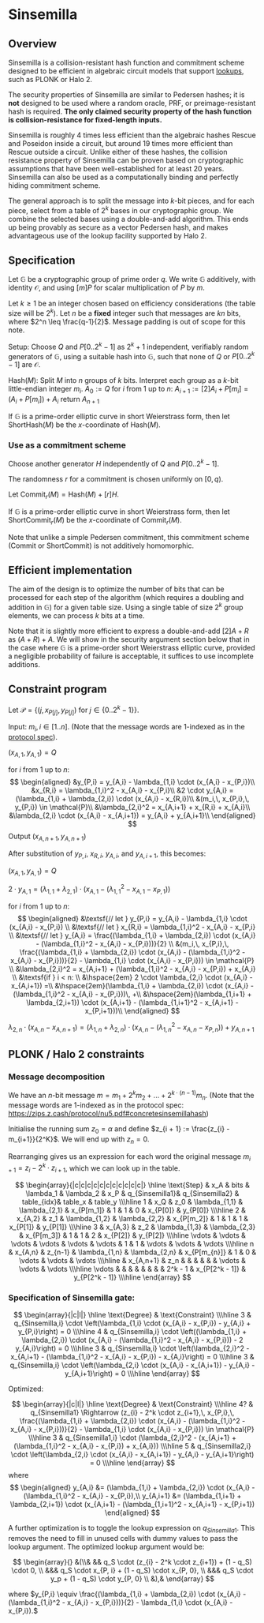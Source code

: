 # Sinsemilla

## Overview
Sinsemilla is a collision-resistant hash function and commitment scheme designed to be efficient in algebraic circuit models that support [lookups](https://zcash.github.io/halo2/design/proving-system/lookup.html), such as PLONK or Halo 2.

The security properties of Sinsemilla are similar to Pedersen hashes; it is **not** designed to be used where a random oracle, PRF, or preimage-resistant hash is required. **The only claimed security property of the hash function is collision-resistance for fixed-length inputs.**

Sinsemilla is roughly 4 times less efficient than the algebraic hashes Rescue and Poseidon inside a circuit, but around 19 times more efficient than Rescue outside a circuit. Unlike either of these hashes, the collision resistance property of Sinsemilla can be proven based on cryptographic assumptions that have been well-established for at least 20 years. Sinsemilla can also be used as a computationally binding and perfectly hiding commitment scheme.

The general approach is to split the message into $k$-bit pieces, and for each piece, select from a table of $2^k$ bases in our cryptographic group. We combine the selected bases using a double-and-add algorithm. This ends up being provably as secure as a vector Pedersen hash, and makes advantageous use of the lookup facility supported by Halo 2.

## Specification
Let $\mathbb{G}$ be a cryptographic group of prime order $q$. We write $\mathbb{G}$ additively, with identity $\mathcal{O}$, and using $[m] P$ for scalar multiplication of $P$ by $m$.

Let $k \geq 1$ be an integer chosen based on efficiency considerations (the table size will be $2^k$). Let $n$ be a **fixed** integer such that messages are $kn$ bits, where $2^n \leq \frac{q-1}{2}$. Message padding is out of scope for this note.

$\textsf{Setup}$: Choose $Q$ and $P[0..2^k - 1]$ as $2^k + 1$ independent, verifiably random generators of $\mathbb{G}$, using a suitable hash into $\mathbb{G}$, such that none of $Q$ or $P[0..2^k - 1]$ are $\mathcal{O}$.

$\textsf{Hash}(M)$:
    Split $M$ into $n$ groups of $k$ bits. Interpret each group as a $k$-bit little-endian integer $m_i$.
    $A_0 := Q$
    for $i$ from $1$ up to $n$:
        $A_{i+1} := [2] A_i + P[m_i] = (A_i + P[m_i]) + A_i$
    return $A_{n+1}$

If $\mathbb{G}$ is a prime-order elliptic curve in short Weierstrass form, then let $\textsf{ShortHash}(M)$ be the $x\text{-coordinate}$ of $\textsf{Hash}(M)$.

### Use as a commitment scheme
Choose another generator $H$ independently of $Q$ and $P[0..2^k - 1]$.

The randomness $r$ for a commitment is chosen uniformly on $[0, q)$.

Let $\textsf{Commit}_r(M) = \textsf{Hash}(M) + [r] H$.

If $\mathbb{G}$ is a prime-order elliptic curve in short Weierstrass form, then let $\textsf{ShortCommit}_r(M)$ be the $x\text{-coordinate}$ of $\textsf{Commit}_r(M)$.

Note that unlike a simple Pedersen commitment, this commitment scheme ($\textsf{Commit}$ or $\textsf{ShortCommit}$) is not additively homomorphic.

## Efficient implementation
The aim of the design is to optimize the number of bits that can be processed for each step of the algorithm (which requires a doubling and addition in $\mathbb{G}$) for a given table size. Using a single table of size $2^k$ group elements, we can process $k$ bits at a time.

Note that it is slightly more efficient to express a double-and-add $[2] A + R$ as $(A + R) + A$. We will show in the security argument section below that in the case where $\mathbb{G}$ is a prime-order short Weierstrass elliptic curve, provided a negligible probability of failure is acceptable, it suffices to use incomplete additions.

## Constraint program
Let $\mathcal{P} = \left\{(j,\, x_{P[j]},\, y_{P[j]}) \text{ for } j \in \{0..2^k - 1\}\right\}$.

Input: $m_i, i \in [1..n]$. (Note that the message words are 1-indexed as in the [protocol spec](https://zips.z.cash/protocol/nu5.pdf#concretesinsemillahash)).

$(x_{A,1},\, y_{A,1}) = Q$

for $i$ from $1$ up to $n$:
$$
\begin{aligned}
    &y_{P,i} = y_{A,i} - \lambda_{1,i} \cdot (x_{A,i} - x_{P,i})\\
    &x_{R,i} = \lambda_{1,i}^2 - x_{A,i} - x_{P,i}\\
    &2 \cdot y_{A,i} = (\lambda_{1,i} + \lambda_{2,i}) \cdot (x_{A,i} - x_{R,i})\\
    &(m_i,\, x_{P,i},\, y_{P,i}) \in \mathcal{P}\\
    &\lambda_{2,i}^2 = x_{A,i+1} + x_{R,i} + x_{A,i}\\
    &\lambda_{2,i} \cdot (x_{A,i} - x_{A,i+1}) = y_{A,i} + y_{A,i+1}\\
\end{aligned}
$$
Output $(x_{A,n+1},\, y_{A,n+1})$

After substitution of $y_{P,i}$, $x_{R,i}$, $y_{A,i}$, and $y_{A,i+1}$, this becomes:

$(x_{A,1},\, y_{A,1}) = Q$

$2 \cdot y_{A,1} = (\lambda_{1,1} + \lambda_{2,1}) \cdot (x_{A,1} - (\lambda_{1,1}^2 - x_{A,1} - x_{P,1}))$

for $i$ from $1$ up to $n$:
$$
\begin{aligned}
    &\textsf{// let } y_{P,i} = y_{A,i} - \lambda_{1,i} \cdot (x_{A,i} - x_{P,i}) \\
    &\textsf{// let } x_{R,i} = \lambda_{1,i}^2 - x_{A,i} - x_{P,i} \\
    &\textsf{// let } y_{A,i} = \frac{(\lambda_{1,i} + \lambda_{2,i}) \cdot (x_{A,i} - (\lambda_{1,i}^2 - x_{A,i} - x_{P,i}))}{2} \\
    &(m_i,\, x_{P,i},\, \frac{(\lambda_{1,i} + \lambda_{2,i}) \cdot (x_{A,i} - (\lambda_{1,i}^2 - x_{A,i} - x_{P,i}))}{2} - \lambda_{1,i} \cdot (x_{A,i} - x_{P,i})) \in \mathcal{P} \\
    &\lambda_{2,i}^2 = x_{A,i+1} + (\lambda_{1,i}^2 - x_{A,i} - x_{P,i}) + x_{A,i} \\
    &\textsf{if } i < n: \\
        &\hspace{2em} 2 \cdot \lambda_{2,i} \cdot (x_{A,i} - x_{A,i+1}) =\\
        &\hspace{2em}(\lambda_{1,i} + \lambda_{2,i}) \cdot (x_{A,i} - (\lambda_{1,i}^2 - x_{A,i} - x_{P,i}))\, +\\
        &\hspace{2em}(\lambda_{1,i+1} + \lambda_{2,i+1}) \cdot (x_{A,i+1} - (\lambda_{1,i+1}^2 - x_{A,i+1} - x_{P,i+1}))\\
\end{aligned}
$$

$\lambda_{2,n} \cdot (x_{A,n} - x_{A,n+1}) = (\lambda_{1,n} + \lambda_{2,n}) \cdot (x_{A,n} - (\lambda_{1,n}^2 - x_{A,n} - x_{P,n})) + y_{A,n+1}$

## PLONK / Halo 2 constraints

### Message decomposition
We have an $n$-bit message $m = m_1 + 2^k m_2 + ... + 2^{k\cdot (n-1)} m_n$. (Note that the message words are 1-indexed as in the protocol spec: https://zips.z.cash/protocol/nu5.pdf#concretesinsemillahash)

Initialise the running sum $z_0 = \alpha$ and define $z_{i + 1} := \frac{z_{i} - m_{i+1}}{2^K}$. We will end up with $z_n = 0.$

Rearranging gives us an expression for each word the original message $m_{i+1} = z_{i} - 2^k \cdot z_{i + 1}$, which we can look up in the table.

$$
\begin{array}{|c|c|c|c|c|c|c|c|c|c|c|}
\hline
\text{Step} &    x_A    &     bits  &    \lambda_1    &   \lambda_2     &    x_P       & q_{Sinsemilla1}& q_{Sinsemilla2} & table_{idx}&    table_x     &    table_y      \\\hline
    1       & x_Q       &   z_0     & \lambda_{1,1}   & \lambda_{2,1}   & x_{P[m_1]}   & 1              & 1               &     0      & x_{P[0]}       & y_{P[0]}        \\\hline
    2       & x_{A,2}   &   z_1     & \lambda_{1,2}   & \lambda_{2,2}   & x_{P[m_2]}   & 1              & 1               &     1      & x_{P[1]}       & y_{P[1]}        \\\hline
    3       & x_{A,3}   &   z_2     & \lambda_{1,3}   & \lambda_{2,3}   & x_{P[m_3]}   & 1              & 1               &     2      & x_{P[2]}       & y_{P[2]}        \\\hline
  \vdots    & \vdots    &   \vdots  & \vdots          & \vdots          & \vdots       & 1              & 1               &   \vdots   & \vdots         & \vdots          \\\hline
    n       & x_{A,n}   &   z_{n-1} & \lambda_{1,n}   & \lambda_{2,n}   & x_{P[m_{n}]} & 1              & 0               &   \vdots   & \vdots         & \vdots          \\\hline
            & x_{A,n+1} &   z_n     &                 &                 &              &                &                 &   \vdots   & \vdots         & \vdots          \\\hline
  \vdots    &           &           &                 &                 &              &                &                 &  2^k - 1   & x_{P[2^k - 1]} & y_{P[2^k - 1]}  \\\hline
\end{array}
$$

### Specification of Sinsemilla gate:
$$
\begin{array}{|c|l|}
\hline
\text{Degree} & \text{Constraint} \\\hline
3   & q_{Sinsemilla,i} \cdot \left(\lambda_{1,i} \cdot (x_{A,i} - x_{P,i}) - y_{A,i} + y_{P,i}\right) = 0 \\\hline
4   & q_{Sinsemilla,i} \cdot \left((\lambda_{1,i} + \lambda_{2,i}) \cdot (x_{A,i} - (\lambda_{1,i}^2 - x_{A,i} - x_{P,i})) - 2 y_{A,i}\right) = 0 \\\hline
3   & q_{Sinsemilla,i} \cdot \left(\lambda_{2,i}^2 - x_{A,i+1} - (\lambda_{1,i}^2 - x_{A,i} - x_{P,i}) - x_{A,i}\right) = 0 \\\hline
3   & q_{Sinsemilla,i} \cdot \left(\lambda_{2,i} \cdot (x_{A,i} - x_{A,i+1}) - y_{A,i} - y_{A,i+1}\right) = 0 \\\hline
\end{array}
$$

Optimized:

$$
\begin{array}{|c|l|}
\hline
\text{Degree} & \text{Constraint} \\\hline
4?   & q_{Sinsemilla1} \Rightarrow (z_{i} - 2^k \cdot z_{i+1},\, x_{P,i},\, \frac{(\lambda_{1,i} + \lambda_{2,i}) \cdot (x_{A,i} - (\lambda_{1,i}^2 - x_{A,i} - x_{P,i}))}{2} - \lambda_{1,i} \cdot (x_{A,i} - x_{P,i})) \in \mathcal{P} \\\hline
3   & q_{Sinsemilla1,i} \cdot (\lambda_{2,i}^2 - (x_{A,i+1} + (\lambda_{1,i}^2 - x_{A,i} - x_{P,i}) + x_{A,i})) \\\hline
5   & q_{Sinsemilla2,i} \cdot \left(\lambda_{2,i} \cdot (x_{A,i} - x_{A,i+1}) - y_{A,i} - y_{A,i+1}\right) = 0 \\\hline
\end{array}
$$
where
$$
\begin{aligned}
y_{A,i} &= (\lambda_{1,i} + \lambda_{2,i}) \cdot (x_{A,i} - (\lambda_{1,i}^2 - x_{A,i} - x_{P,i}),\\
y_{A,i+1} &= (\lambda_{1,i+1} + \lambda_{2,i+1}) \cdot (x_{A,i+1} - (\lambda_{1,i+1}^2 - x_{A,i+1} - x_{P,i+1})
\end{aligned}
$$

A further optimization is to toggle the lookup expression on $q_{Sinsemilla1}.$ This removes the need to fill in unused cells with dummy values to pass the lookup argument. The optimized lookup argument would be:

$$
\begin{array}{}
&(\\&
&& q_S \cdot (z_{i} - 2^k \cdot z_{i+1}) + (1 - q_S) \cdot 0, \\
&&& q_S \cdot x_{P, i} + (1 - q_S) \cdot x_{P, 0}, \\
&&& q_S \cdot y_p + (1 - q_S) \cdot y_{P, 0} \\
&),&
\end{array}
$$

where $y_{P,i} \equiv \frac{(\lambda_{1,i} + \lambda_{2,i}) \cdot (x_{A,i} - (\lambda_{1,i}^2 - x_{A,i} - x_{P,i}))}{2} - \lambda_{1,i} \cdot (x_{A,i} - x_{P,i}).$
